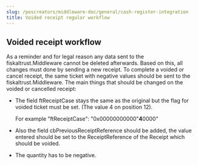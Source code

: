 ```yaml
---
slug: /poscreators/middleware-doc/general/cash-register-integration
title: Voided receipt regular workflow
---
```


## Voided receipt workflow

As a reminder and for legal reason any data sent to the fiskaltrust.Middleware cannot be deleted afterwards. Based on this, all changes must done by sending a new receipt. 
To complete a voided or cancel receipt, the same ticket with negative values should be sent to the fiskaltrust.Middleware.
The main things that should be changed on the voided or cancelled receipt:
- The field ftReceiptCase stays the same as the original but the flag for voided ticket must be set. (The value 4 on position 12).

  For example "ftReceiptCase": "0x00000000000"<strong>4</strong>0000"

- Also the field cbPreviousReceiptReference should be added, the value entered should be set to the ReceiptReference of the Receipt which should be voided.

- The quantity has to be negative.
